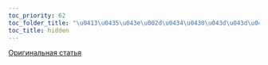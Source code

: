 ```yaml
---
toc_priority: 62
toc_folder_title: "\u0413\u0435\u043e\u002d\u0434\u0430\u043d\u043d\u044b\u0435"
toc_title: hidden
---
```



[Оригинальная статья](https://clickhouse.tech/docs/ru/sql-reference/functions/geo/) <!--hide-->
